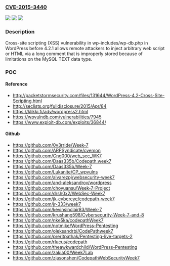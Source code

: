 ### [CVE-2015-3440](https://cve.mitre.org/cgi-bin/cvename.cgi?name=CVE-2015-3440)
![](https://img.shields.io/static/v1?label=Product&message=n%2Fa&color=blue)
![](https://img.shields.io/static/v1?label=Version&message=n%2Fa&color=blue)
![](https://img.shields.io/static/v1?label=Vulnerability&message=n%2Fa&color=brighgreen)

### Description

Cross-site scripting (XSS) vulnerability in wp-includes/wp-db.php in WordPress before 4.2.1 allows remote attackers to inject arbitrary web script or HTML via a long comment that is improperly stored because of limitations on the MySQL TEXT data type.

### POC

#### Reference
- http://packetstormsecurity.com/files/131644/WordPress-4.2-Cross-Site-Scripting.html
- http://seclists.org/fulldisclosure/2015/Apr/84
- https://klikki.fi/adv/wordpress2.html
- https://wpvulndb.com/vulnerabilities/7945
- https://www.exploit-db.com/exploits/36844/

#### Github
- https://github.com/0v3rride/Week-7
- https://github.com/ARPSyndicate/cvemon
- https://github.com/Cng000/web_sec_WK7
- https://github.com/Daas335b/Codepath.week7
- https://github.com/Daas335b/Week-7
- https://github.com/Lukanite/CP_wpvulns
- https://github.com/alvarezpj/websecurity-week7
- https://github.com/and-aleksandrov/wordpress
- https://github.com/choyuansu/Week-7-Project
- https://github.com/drsh0x2/WebSec-Week7
- https://github.com/jk-cybereye/codepath-week7
- https://github.com/jr-333/week7
- https://github.com/kevinsinclair83/Week-7
- https://github.com/krushang598/Cybersecurity-Week-7-and-8
- https://github.com/nke5ka/codepathWeek7
- https://github.com/notmike/WordPress-Pentesting
- https://github.com/oleksandrbi/CodePathweek7
- https://github.com/preritpathak/Pentesting-live-targets-2
- https://github.com/rlucus/codepath
- https://github.com/theawkwardchild/WordPress-Pentesting
- https://github.com/zakia00/Week7Lab
- https://github.com/zjasonshen/CodepathWebSecurityWeek7

